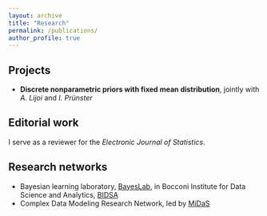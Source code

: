 ```yaml
---
layout: archive
title: "Research"
permalink: /publications/
author_profile: true
---
```


Projects
---

* **Discrete nonparametric priors with fixed mean distribution**, jointly with _A. Lijoi_ and _I. Prünster_

Editorial work
---

I serve as a reviewer for the _Electronic Journal of Statistics_.

Research networks
---
* Bayesian learning laboratory, [BayesLab](https://www.bayeslab.unibocconi.eu/wps/wcm/connect/Cdr/Bayeslab/Home), in Bocconi Institute for Data Science and Analytics, [BIDSA](https://www.bidsa.unibocconi.eu/wps/wcm/connect/Site/Bidsa/Home/)
* Complex Data Modeling Research Network, led by [MiDaS](https://midas.mat.uc.cl/network/)

